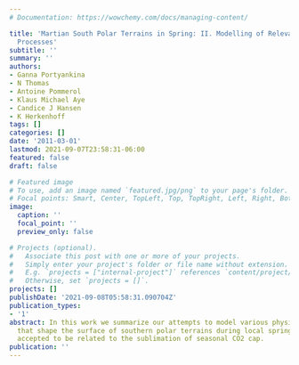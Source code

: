 ```yaml
---
# Documentation: https://wowchemy.com/docs/managing-content/

title: 'Martian South Polar Terrains in Spring: II. Modelling of Relevant Physical
  Processes'
subtitle: ''
summary: ''
authors:
- Ganna Portyankina
- N Thomas
- Antoine Pommerol
- Klaus Michael Aye
- Candice J Hansen
- K Herkenhoff
tags: []
categories: []
date: '2011-03-01'
lastmod: 2021-09-07T23:58:31-06:00
featured: false
draft: false

# Featured image
# To use, add an image named `featured.jpg/png` to your page's folder.
# Focal points: Smart, Center, TopLeft, Top, TopRight, Left, Right, BottomLeft, Bottom, BottomRight.
image:
  caption: ''
  focal_point: ''
  preview_only: false

# Projects (optional).
#   Associate this post with one or more of your projects.
#   Simply enter your project's folder or file name without extension.
#   E.g. `projects = ["internal-project"]` references `content/project/deep-learning/index.md`.
#   Otherwise, set `projects = []`.
projects: []
publishDate: '2021-09-08T05:58:31.090704Z'
publication_types:
- '1'
abstract: In this work we summarize our attempts to model various physical processes
  that shape the surface of southern polar terrains during local spring and are commonly
  accepted to be related to the sublimation of seasonal CO2 cap.
publication: ''
---
```


